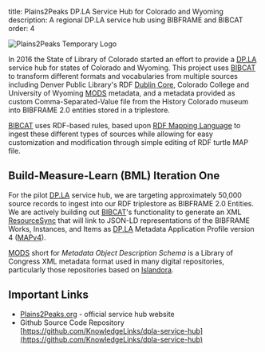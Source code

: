 title: Plains2Peaks DP.LA Service Hub for Colorado and Wyoming
description: A regional DP.LA service hub using BIBFRAME and BIBCAT
order: 4

![Plains2Peaks Temporary Logo](https://bibcat.org/static/img/plains2peaks-tmp-logo.png)

In 2016 the State of Library of Colorado started an effort to 
provide a [DP.LA][DPLA] service hub for states of Colorado and Wyoming. 
This project uses [BIBCAT][BIBCAT] to transform different formats and 
vocabularies from multiple sources including Denver Public Library's 
RDF [Dublin Core][DC], Colorado College and University of Wyoming [MODS][MODS] metadata, 
and a metadata provided as custom Comma-Separated-Value file from the History Colorado museum 
into BIBFRAME 2.0 entities stored in a triplestore. 

[BIBCAT][BIBCAT] uses RDF-based rules, based upon [RDF Mapping Language][RML] to ingest 
these different types of sources while allowing for easy customization and modification 
through simple editing of RDF turtle MAP file. 

## Build-Measure-Learn (BML) Iteration One
For the pilot [DP.LA][DPLA] service hub, we are targeting approximately 50,000 source
records to ingest into our RDF triplestore as BIBFRAME 2.0 Entities. We are actively
building out [BIBCAT][BIBCAT]'s functionality to generate an XML [ResourceSync](http://www.openarchives.org/rs/toc)
that will link to JSON-LD representations of the BIBFRAME Works, Instances, and Items
as [DP.LA][DPLA] Metadata Application Profile version 4 ([MAPv4](https://dp.la/info/developers/map/)). 

[MODS][MODS] short for *Metadata Object Description Schema* is a Library of
Congress XML metadata format used in many digital repositories, particularly
those repositories based on [Islandora][ISLAND].

## Important Links

*  [Plains2Peaks.org](https://plains2peaks.org/) - official service hub website
*  Github Source Code Repository [https://github.com/KnowledgeLinks/dpla-service-hub](https://github.com/KnowledgeLinks/dpla-service-hub)

[BIBCAT]: https://bibcat.org/
[DC]: http://dublincore.org/
[DPLA]: https://dp.la
[ISLAND]: http://islandora.ca/
[MODS]: http://www.loc.gov/standards/mods/
[RML]: http://rml.io/
